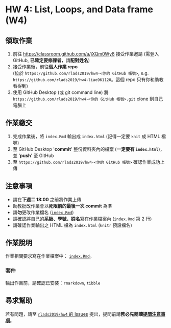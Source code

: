 # HW 4: List, Loops, and Data frame (W4)

## 領取作業

1. 前往 <https://classroom.github.com/a/jXQm0Wy8> 接受作業邀請 (需登入 GitHub, **已確定要修課者**，請**配對姓名**)
1. 接受作業後，前往**個人作業 repo**  
(位於 `https://github.com/rlads2019/hw4-<你的 GitHub 帳號>`, e.g. `https://github.com/rlads2019/hw4-liao961120`。這個 repo 只有你和助教看得到)
1. 使用 GitHub Desktop (或 git command line) 將 `https://github.com/rlads2019/hw4-<你的 GitHub 帳號>.git` clone 到自己電腦上

## 作業繳交

1. 完成作業後，將 `index.Rmd` 輸出成 `index.html` (記得一定要 `knit` 成 HTML 檔喔)
1. 至 GitHub Desktop '**commit**' 整份資料夾內的檔案 (**一定要有 `index.html`**)，並 '**push**' 至 GitHub
1. 至 `https://github.com/rlads2019/hw4-<你的 GitHub 帳號>` 確認作業成功上傳


## 注意事項

- 請在**下週二 18:00** 之前將作業上傳
- 助教批改作業會以**死限前的最後一次 commit** 為準
- 請**勿**更改作業檔名 ([`index.Rmd`](./index.Rmd))
- 請確認將自己的**系級、學號、姓名**寫在作業檔案內 (`index.Rmd` 第 2 行)
- 請確認作業輸出之 HTML 檔為 `index.html` (`knitr` 預設檔名)


## 作業說明

作業相關要求寫在作業檔案中： [`index.Rmd`](./index.Rmd)。


### 套件

輸出作業前，請確認已安裝：`rmarkdown`, `tibble`

## 尋求幫助

若有問題，請至 [`rlads2019/hw4` 的 Issues](https://github.com/rlads2019/hw4/issues) 提出，提問前請**務必先閱讀[提問注意事項](https://rlads2019.github.io/lab/#qa-guide)**。
